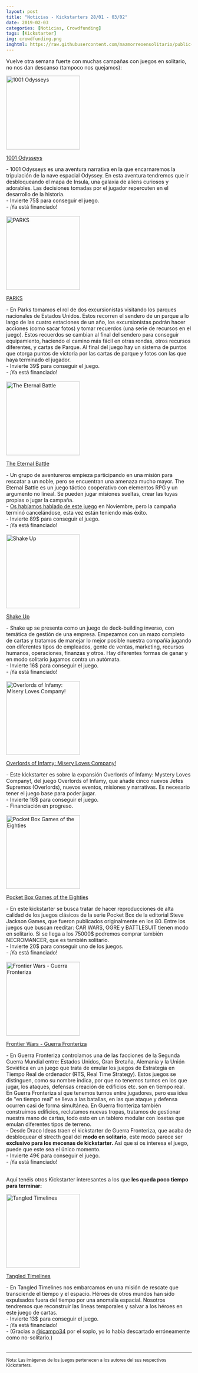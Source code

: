 ```yaml
---
layout: post
title: "Noticias - Kickstarters 28/01 - 03/02"
date: 2019-02-03
categories: [Noticias, Crowdfunding]
tags: [Kickstarter]
img: crowdfunding.png
imghtml: https://raw.githubusercontent.com/mazmorreoensolitario/public-images/master/crowdfunding/crowdfunding-19-0128-0203.jpg
---
```


Vuelve otra semana fuerte con muchas campañas con juegos en solitario, no nos
 dan descanso (tampoco nos quejamos):

<div class="row">
    <div class="col-md-3">
        <img width="200" height="200"
            src="https://ksr-ugc.imgix.net/assets/023/796/337/ce65e9910336634ca4814e7df2efc244_original.jpg?ixlib=rb-1.1.0&w=680&fit=max&v=1547589053&auto=format&gif-q=50&q=92&s=2c86550abf8d90143750fb64e1389096"
        class="img-thumbnail" alt="1001 Odysseys">
    </div>
    <div class="col-md-9">
        <p>
            <a
            href="https://www.kickstarter.com/projects/asmadigames/1001-odysseys?ref=mazmorreoensolitario">
           1001 Odysseys</a>
        </p>
         - 1001 Odysseys es una aventura narrativa en la que encarnaremos la
          tripulación de la nave espacial Odyssey. En esta aventura tendremos
          que ir desbloqueando el mapa de Insula, una galaxia de aliens
          curiosos y adorables. Las decisiones tomadas por el jugador
          repercuten en el desarrollo de la historia.
          <br>
          - Invierte 75$ para conseguir el juego.
          <br>
          - ¡Ya está financiado!
    </div>
</div>
<br>

<div class="row">
    <div class="col-md-3">
        <img width="200" height="200"
            src="https://ksr-ugc.imgix.net/assets/024/015/626/34ab4a559cb75a00e6b8f37323ea3e3d_original.jpg?ixlib=rb-1.1.0&w=680&fit=max&v=1549512620&auto=format&gif-q=50&q=92&s=0bc995753c7012940023905ca6a52ee4"
        class="img-thumbnail" alt="PARKS">
    </div>
    <div class="col-md-9">
        <p>
            <a
            href="https://www.kickstarter.com/projects/keymastergames/parks-the-board-game?ref=mazmorreoensolitario">
           PARKS</a>
        </p>
         - En Parks tomamos el rol de dos excursionistas visitando los parques
          nacionales de Estados Unidos. Estos recorren el sendero de un parque
          a lo largo de las cuatro estaciones de un año, los excursionistas
          podrán hacer acciones (como sacar fotos) y tomar recuerdos (una serie
          de recursos en el juego). Estos recuerdos se cambian al final del
          sendero para conseguir equipamiento, haciendo el camino más fácil en
          otras rondas, otros recursos diferentes, y cartas de Parque. Al final
          del juego hay un sistema de puntos que otorga puntos de victoria por
          las cartas de parque y fotos con las que haya terminado el jugador.
          <br>
          - Invierte 39$ para conseguir el juego.
          <br>
          - ¡Ya está financiado!
    </div>
</div>
<br>

<div class="row">
    <div class="col-md-3">
        <img width="200" height="200"
            src="https://ksr-ugc.imgix.net/assets/023/912/407/6d5def343a6fadbe06e019dc8c5fa94d_original.png?ixlib=rb-1.1.0&w=680&fit=max&v=1548681503&auto=format&gif-q=50&lossless=true&s=1cb792cd4a8ab58535ff1bc1b4570457"
        class="img-thumbnail" alt="The Eternal Battle">
    </div>
    <div class="col-md-9">
        <p>
            <a
            href="https://www.kickstarter.com/projects/1708191831/the-eternal-battle-0?ref=mazmorreoensolitario">
           The Eternal Battle</a>
        </p>
         - Un grupo de aventureros empieza participando en una misión para
          rescatar a un noble, pero se encuentran una amenaza mucho mayor. The
          Eternal Battle es un juego táctico cooperativo con elementos RPG y un
          argumento no lineal. Se pueden jugar misiones sueltas, crear las
          tuyas propias o jugar la campaña.
          <br>
          - <a
          href="{{site.baseurl}}/2018/11/29/noticias-crowdfunding-1109-1129/">
          Os habíamos hablado de este juego</a> en Noviembre, pero la campaña
          terminó cancelándose, esta vez están teniendo más éxito.
          <br>
          - Invierte 89$ para conseguir el juego.
          <br>
          - ¡Ya está financiado!
    </div>
</div>
<br>

<div class="row">
    <div class="col-md-3">
        <img width="200" height="200"
            src="https://ksr-ugc.imgix.net/assets/023/924/090/02c4ecf814128f730ada7bef5df27a2c_original.png?ixlib=rb-1.1.0&w=680&fit=max&v=1548763660&auto=format&gif-q=50&lossless=true&s=c879a585e98b9e9fa02671393d05a4e7"
        class="img-thumbnail" alt="Shake Up">
    </div>
    <div class="col-md-9">
        <p>
            <a
            href="https://www.kickstarter.com/projects/1898315323/shake-up-the-reverse-deck-building-office-card-gam?ref=mazmorreoensolitario">
           Shake Up</a>
        </p>
         - Shake up se presenta como un juego de deck-building inverso, con
          temática de gestión de una empresa. Empezamos con un mazo completo de
          cartas y tratamos de manejar lo mejor posible nuestra compañía
          jugando con diferentes tipos de empleados, gente de ventas,
          marketing, recursos humanos, operaciones, finanzas y otros. Hay
          diferentes formas de ganar y en modo solitario jugamos contra un
          autómata.
          <br>
          - Invierte 16$ para conseguir el juego.
          <br>
          - ¡Ya está financiado!
    </div>
</div>
<br>

<div class="row">
    <div class="col-md-3">
        <img width="200" height="200"
            src="https://ksr-ugc.imgix.net/assets/023/946/062/386c60247c251635b343f23dbdf25677_original.jpg?ixlib=rb-1.1.0&w=680&fit=max&v=1548917454&auto=format&gif-q=50&q=92&s=90ca139c64b162893200604e1a92383a"
        class="img-thumbnail" alt="Overlords of Infamy: Misery Loves Company!">
    </div>
    <div class="col-md-9">
        <p>
            <a
            href="https://www.kickstarter.com/projects/obscurereference/overlords-of-infamy-misery-loves-company?ref=mazmorreoensolitario">
           Overlords of Infamy: Misery Loves Company!</a>
        </p>
         - Este kickstarter es sobre la expansión Overlords of Infamy: Mystery
          Loves Company!, del juego Overlords of Infamy, que añade cinco nuevos
          Jefes Supremos (Overlords), nuevos eventos, misiones y narrativas.
          Es necesario tener el juego base para poder jugar.
          <br>
          - Invierte 16$ para conseguir el juego.
          <br>
          - Financiación en progreso.
    </div>
</div>
<br>

<div class="row">
    <div class="col-md-3">
        <img width="200" height="200"
            src="https://ksr-ugc.imgix.net/assets/023/286/461/2f2e2fdc2049e997d984d8c81a699206_original.png?ixlib=rb-1.1.0&crop=faces&w=1024&h=576&fit=crop&v=1542366695&auto=format&frame=1&q=92&s=d17fad9d9f9a7b99d1a2d934aee9be24"
        class="img-thumbnail" alt="Pocket Box Games of the Eighties">
    </div>
    <div class="col-md-9">
        <p>
            <a
            href="https://www.kickstarter.com/projects/sjgames/pocket-box-games-of-the-eighties?ref=mazmorreoensolitario">
           Pocket Box Games of the Eighties</a>
        </p>
         - En este kickstarter se busca tratar de hacer reproducciones de alta
          calidad de los juegos clásicos de la serie Pocket Box de la editorial
          Steve Jackson Games, que fueron publicados originalmente en los 80.
          Entre los juegos que buscan
          reeditar: CAR WARS, OGRE y BATTLESUIT tienen modo en solitario. Si se
          llega a los 75000$ podremos comprar también NECROMANCER, que es
          también solitario.
          <br>
          - Invierte 20$ para conseguir uno de los juegos.
          <br>
          - ¡Ya está financiado!
    </div>
</div>
<br>

<div class="row">
    <div class="col-md-3">
        <img width="200" height="200"
            src="https://ksr-ugc.imgix.net/assets/023/571/685/ea762f0c0bc93f2d9f633ef0589d6c88_original.jpg?ixlib=rb-1.1.0&w=680&fit=max&v=1544971445&auto=format&gif-q=50&q=92&s=c77403327150e545e57f3f535a6d9a91"
        class="img-thumbnail" alt="Frontier Wars - Guerra Fronteriza">
    </div>
    <div class="col-md-9">
        <p>
            <a
            href="https://www.kickstarter.com/projects/dracoideas/frontier-wars-the-board-game?ref=mazmorreoensolitario">
           Frontier Wars - Guerra Fronteriza</a>
        </p>
          - En Guerra Fronteriza controlamos una de las facciones de la Segunda
          Guerra Mundial entre: Estados Unidos, Gran Bretaña, Alemania y la
          Unión Soviética en un juego que trata de emular los juegos de
          Estrategia en Tiempo Real de ordenador (RTS, Real Time Strategy).
          Estos juegos se distinguen, como su nombre indica, por que no tenemos
          turnos en los que jugar, los ataques, defensas creación de edificios
          etc. son en tiempo real. En Guerra Fronteriza sí que tenemos turnos
          entre jugadores, pero esa idea de "en tiempo real" se lleva a las
          batallas, en las que ataque y defensa ocurren casi de forma
          simultánea. En Guerra fronteriza también construimos edificios,
          reclutamos nuevas tropas, tratamos de gestionar nuestra mano de
          cartas, todo esto en un tablero modular con losetas que emulan
          diferentes tipos de terreno.
          <br>
          - Desde Draco Ideas traen el kickstarter de Guerra Fronteriza, que
          acaba de desbloquear el strecth goal del <strong>modo en
          solitario</strong>, este modo parece ser <strong>exclusivo para los
          mecenas de kickstarter.</strong>
          Así que si os interesa el juego, puede que este sea el único momento.
          <br>
          - Invierte 49€ para conseguir el juego.
          <br>
          - ¡Ya está financiado!
    </div>
</div>
<br>

Aquí tenéis otros Kickstarter interesantes a los que **les queda poco tiempo
para terminar:**

<div class="row">
    <div class="col-md-3">
        <img width="200" height="200"
            src="https://ksr-ugc.imgix.net/assets/023/820/891/a6a97c8aad08a712be2ae7b1db1e643f_original.png?ixlib=rb-1.1.0&w=680&fit=max&v=1547790914&auto=format&gif-q=50&lossless=true&s=e411ab0a4255bf6f9983650b77f00cb8"
        class="img-thumbnail" alt="Tangled Timelines">
    </div>
    <div class="col-md-9">
        <p>
            <a
            href="https://www.kickstarter.com/projects/dzayas/tangled-timelines?ref=mazmorreoensolitario">
           Tangled Timelines</a>
        </p>
         - En Tangled Timelines nos embarcamos en una misión de rescate que
          transciende el tiempo y el espacio. Héroes de otros mundos han sido
          expulsados fuera del tiempo por una anomalía espacial. Nosotros
          tendremos que reconstruir las líneas temporales y salvar a los héroes
          en este juego de cartas.
          <br>
          - Invierte 13$ para conseguir el juego.
          <br>
          - ¡Ya está financiado!
          <br>
          - (Gracias a <a href="https://twitter.com/icampo34">@icampo34</a> por
            el soplo, yo lo había descartado erróneamente como no-solitario.)
    </div>
</div>
<br>


<hr>

<small>Nota: Las imágenes de los juegos pertenecen a los autores del sus
respectivos Kickstarters.</small>
